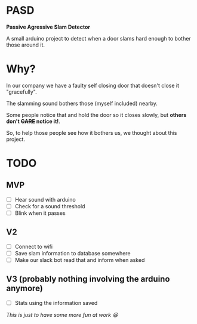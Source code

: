 # PASD
**Passive Agressive Slam Detector**

A small arduino project to detect when a door slams hard enough to bother those around it.

# Why?
In our company we have a faulty self closing door that doesn't close it "gracefully".

The slamming sound bothers those (myself included) nearby.

Some people notice that and hold the door so it closes slowly, but **others don't ~~CARE~~ notice it!**.

So, to help those people see how it bothers us, we thought about this project.

# TODO

## MVP
- [ ] Hear sound with arduino
- [ ] Check for a sound threshold
- [ ] Blink when it passes

## V2
- [ ] Connect to wifi
- [ ] Save slam information to database somewhere
- [ ] Make our slack bot read that and inform when asked

## V3 (probably nothing involving the arduino anymore)
- [ ] Stats using the information saved


*This is just to have some more fun at work :laughing:*